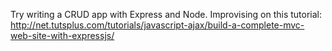 Try writing a CRUD app with Express and Node. Improvising on this tutorial: http://net.tutsplus.com/tutorials/javascript-ajax/build-a-complete-mvc-web-site-with-expressjs/